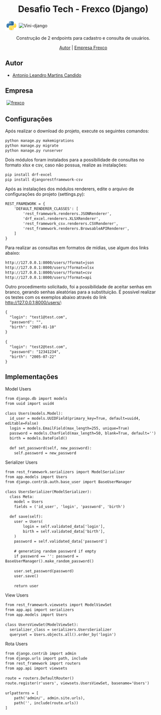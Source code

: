 <h1 align="center">  Desafio Tech - Frexco (Django) </h1>

<img align="center" alt="Vini-Python" height="35" width="40" src="https://raw.githubusercontent.com/devicons/devicon/master/icons/python/python-original.svg" /> <img align="center" alt="Vini-django" height="30" width="40" src="https://www.vectorlogo.zone/logos/djangoproject/djangoproject-icon.svg" />

<p align="center">Construção de 2 endpoints para cadastro e consulta de usuários.<p>
<p align="center">
    <a href="##Autor">Autor</a> |
    <a href="##Empresa">Empresa Frexco</a>
</p>

## Autor

- [Antonio Leandro Martins Candido](https://antoniolmcandido.com)

## Empresa

<p style='margin: 16px 4px 32px;'>
	<a href="https://www.frexco.com.br/" target="_blank" rel="noreferrer">
        <img src="https://www.frexco.com.br/_next/static/media/logo.fbc69385.svg" alt="frexco" width="80" height="80" />
    </a>
</p>

## Configurações

Após realizar o download do projeto, execute os seguintes comandos:

```
python manage.py makemigrations
python manage.py migrate
python manage.py runserver
```

Dois módulos foram instalados para a possibilidade de consultas no formato xlsx e csv, caso não possua, realize as instalações:

```
pip install drf-excel
pip install djangorestframework-csv
```

Após as instalações dos módulos renderers, edite o arquivo de configurações do projeto (settings.py):

```
REST_FRAMEWORK = {
    'DEFAULT_RENDERER_CLASSES': [
        'rest_framework.renderers.JSONRenderer',                
        'drf_excel.renderers.XLSXRenderer',
        'rest_framework_csv.renderers.CSVRenderer',        
        'rest_framework.renderers.BrowsableAPIRenderer',
    ]
}
```

Para realizar as consultas em formatos de mídias, use algum dos links abaixo:

```
http://127.0.0.1:8000/users/?format=json
http://127.0.0.1:8000/users/?format=xlsx
http://127.0.0.1:8000/users/?format=csv
http://127.0.0.1:8000/users/?format=api
```

Outro procedimento solicitado, foi a possibilidade de aceitar senhas em branco, gerando senhas aleatórias para a substituição. É possível realizar os testes com os exemplos abaixo através do link http://127.0.0.1:8000/users/:

```
{
  "login": "test1@test.com",
  "password": "",
  "birth": "2007-01-10"
}

{
  "login": "test2@test.com",
  "password": "12341234",
  "birth": "2005-07-22"
}
```

## Implementações

Model Users
```
from django.db import models
from uuid import uuid4

class Users(models.Model):
  id_user = models.UUIDField(primary_key=True, default=uuid4, editable=False)
  login = models.EmailField(max_length=255, unique=True)
  password = models.CharField(max_length=50, blank=True, default='')
  birth = models.DateField()

  def set_password(self, new_password):
    self.password = new_password
```

Serializer Users
```
from rest_framework.serializers import ModelSerializer
from app.models import Users
from django.contrib.auth.base_user import BaseUserManager

class UsersSerializer(ModelSerializer):
  class Meta:
    model = Users
    fields = ('id_user', 'login', 'password', 'birth')

  def save(self):
    user = Users(        
        login = self.validated_data['login'], 
        birth = self.validated_data['birth'],
    )
    password = self.validated_data['password']

    # generating random password if empty
    if password == '': password = BaseUserManager().make_random_password()

    user.set_password(password)
    user.save()

    return user
```

View Users
```
from rest_framework.viewsets import ModelViewSet
from app.api import serializers
from app.models import Users

class UsersViewSet(ModelViewSet):
  serializer_class = serializers.UsersSerializer
  queryset = Users.objects.all().order_by('login')
```

Rota Users
```
from django.contrib import admin
from django.urls import path, include
from rest_framework import routers
from app.api import viewsets

route = routers.DefaultRouter()
route.register(r'users', viewsets.UsersViewSet, basename='Users')

urlpatterns = [
    path('admin/', admin.site.urls),
    path('', include(route.urls))
]
```
